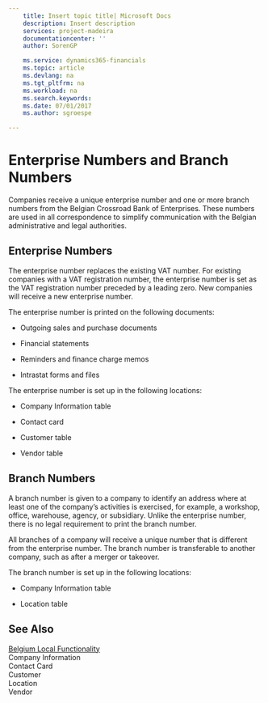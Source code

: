 ```yaml
---
    title: Insert topic title| Microsoft Docs
    description: Insert description
    services: project-madeira
    documentationcenter: ''
    author: SorenGP

    ms.service: dynamics365-financials
    ms.topic: article
    ms.devlang: na
    ms.tgt_pltfrm: na
    ms.workload: na
    ms.search.keywords:
    ms.date: 07/01/2017
    ms.author: sgroespe

---
```

# Enterprise Numbers and Branch Numbers
Companies receive a unique enterprise number and one or more branch numbers from the Belgian Crossroad Bank of Enterprises. These numbers are used in all correspondence to simplify communication with the Belgian administrative and legal authorities.  
  
## Enterprise Numbers  
 The enterprise number replaces the existing VAT number. For existing companies with a VAT registration number, the enterprise number is set as the VAT registration number preceded by a leading zero. New companies will receive a new enterprise number.  
  
 The enterprise number is printed on the following documents:  
  
-   Outgoing sales and purchase documents  
  
-   Financial statements  
  
-   Reminders and finance charge memos  
  
-   Intrastat forms and files  
  
 The enterprise number is set up in the following locations:  
  
-   Company Information table  
  
-   Contact card  
  
-   Customer table  
  
-   Vendor table  
  
## Branch Numbers  
 A branch number is given to a company to identify an address where at least one of the company’s activities is exercised, for example, a workshop, office, warehouse, agency, or subsidiary. Unlike the enterprise number, there is no legal requirement to print the branch number.  
  
 All branches of a company will receive a unique number that is different from the enterprise number. The branch number is transferable to another company, such as after a merger or takeover.  
  
 The branch number is set up in the following locations:  
  
-   Company Information table  
  
-   Location table  
  
## See Also  
 [Belgium Local Functionality](../belgium-local-functionality.md)   
 Company Information   
 Contact Card   
 Customer   
 Location   
 Vendor